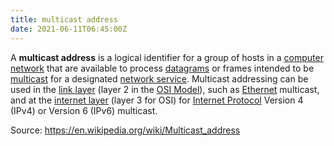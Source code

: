 ```yaml
---
title: multicast address
date: 2021-06-11T06:45:00Z
---
```


A **multicast address** is a logical identifier for a group of hosts in a
[computer network](20210610054021-computer-network.md) that are
available to process [datagrams](2021-06-11--06-48-23Z--datagrams.md) or frames
intended to be [multicast](20210611064955-multicast.md) for a designated 
[network service](20210611065144-network-service.md). Multicast
addressing can be used in the [link layer](20201010184320-layer-2.md) 
(layer 2 in the [OSI Model](20201006074200-osi-7-layer.md)), such as
[Ethernet](20201012135112-ethernet.md) multicast, and at the 
[internet layer](20201011171739-internet-layer.md) (layer 3 for OSI) for 
[Internet Protocol](20201010175903-internet-protocol.md) Version 4 (IPv4) 
or Version 6 (IPv6) multicast.

Source: https://en.wikipedia.org/wiki/Multicast_address
